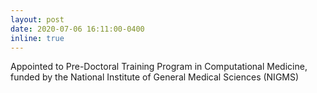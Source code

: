 ```yaml
---
layout: post
date: 2020-07-06 16:11:00-0400
inline: true
---
```


Appointed to Pre-Doctoral Training Program in Computational Medicine, funded by the National Institute of General Medical Sciences (NIGMS)
